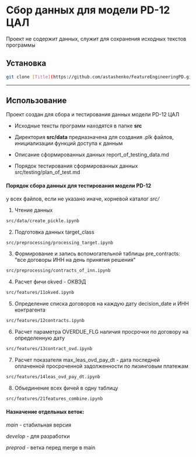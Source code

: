 # Сбор данных для модели PD-12 ЦАЛ

Проект не содержит данных, служит для сохранения исходных текстов программы

## Установка

```bash
git clone [Title](https://github.com/astashenko/FeatureEngineeringPD.git)
```
---
## Использование

Проект создан для сбора и тестирования данных модели PD-12 ЦАЛ

- Исходные тексты программ находятся в папке **src**
  
- Директория **src/data** предназначена для создания .plk файлов, инициализации функций доступа к данным

- Описание сформированных данных report_of_testing_data.md

- Порядок тестирования сформированных данных src/testing/plan_of_test.md
  

#### Порядок сбора данных для тестирования модели PD-12

у всех файлов, если не указано иначе, корневой каталог *src/*

1. Чтение данных 

```bash  
src/data/create_pickle.ipynb
``` 

2. Подготовка данных target_class

```bash  
src/preprocessing/processing_target.ipynb
``` 

3. Формирование и запись вспомогательной таблицы pre_contracts: "все договоры ИНН на день принятия решения"

```bash  
src/preprocessing/contracts_of_inn.ipynb
``` 

4. Расчет фичи okved  - ОКВЭД

```bash  
src/features/11okved.ipynb
``` 

5. Определение списка договоров на каждую дату decision_date и ИНН контрагента

```bash  
src/features/12contracts.ipynb
``` 

6. Расчет параметра OVERDUE_FLG наличия просрочки по договору на определенную дату

```bash  
src/features/13contract_ovd.ipynb
``` 

7. Расчет показателя max_leas_ovd_pay_dt - дата последней оплаченной просроченной задолженности по лизинговым платежам

```bash  
src/features/14leas_ovd_pay_dt.ipynb
``` 

8. Объединение всех фичей в одну таблицу 

```bash  
src/features/21features_combine.ipynb
``` 



####  Назначение отдельных веток:
*main* - стабильная версия

*develop* - для разработки

*preprod* - ветка перед merge в main
